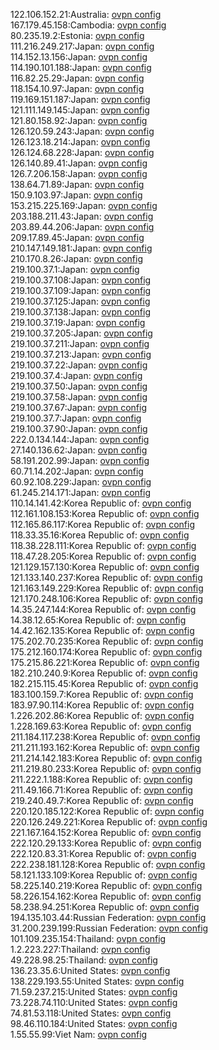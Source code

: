 122.106.152.21:Australia: [ovpn config](vpn/122_106_152_21.ovpn)  
167.179.45.158:Cambodia: [ovpn config](vpn/167_179_45_158.ovpn)  
80.235.19.2:Estonia: [ovpn config](vpn/80_235_19_2.ovpn)  
111.216.249.217:Japan: [ovpn config](vpn/111_216_249_217.ovpn)  
114.152.13.156:Japan: [ovpn config](vpn/114_152_13_156.ovpn)  
114.190.101.188:Japan: [ovpn config](vpn/114_190_101_188.ovpn)  
116.82.25.29:Japan: [ovpn config](vpn/116_82_25_29.ovpn)  
118.154.10.97:Japan: [ovpn config](vpn/118_154_10_97.ovpn)  
119.169.151.187:Japan: [ovpn config](vpn/119_169_151_187.ovpn)  
121.111.149.145:Japan: [ovpn config](vpn/121_111_149_145.ovpn)  
121.80.158.92:Japan: [ovpn config](vpn/121_80_158_92.ovpn)  
126.120.59.243:Japan: [ovpn config](vpn/126_120_59_243.ovpn)  
126.123.18.214:Japan: [ovpn config](vpn/126_123_18_214.ovpn)  
126.124.68.228:Japan: [ovpn config](vpn/126_124_68_228.ovpn)  
126.140.89.41:Japan: [ovpn config](vpn/126_140_89_41.ovpn)  
126.7.206.158:Japan: [ovpn config](vpn/126_7_206_158.ovpn)  
138.64.71.89:Japan: [ovpn config](vpn/138_64_71_89.ovpn)  
150.9.103.97:Japan: [ovpn config](vpn/150_9_103_97.ovpn)  
153.215.225.169:Japan: [ovpn config](vpn/153_215_225_169.ovpn)  
203.188.211.43:Japan: [ovpn config](vpn/203_188_211_43.ovpn)  
203.89.44.206:Japan: [ovpn config](vpn/203_89_44_206.ovpn)  
209.17.89.45:Japan: [ovpn config](vpn/209_17_89_45.ovpn)  
210.147.149.181:Japan: [ovpn config](vpn/210_147_149_181.ovpn)  
210.170.8.26:Japan: [ovpn config](vpn/210_170_8_26.ovpn)  
219.100.37.1:Japan: [ovpn config](vpn/219_100_37_1.ovpn)  
219.100.37.108:Japan: [ovpn config](vpn/219_100_37_108.ovpn)  
219.100.37.109:Japan: [ovpn config](vpn/219_100_37_109.ovpn)  
219.100.37.125:Japan: [ovpn config](vpn/219_100_37_125.ovpn)  
219.100.37.138:Japan: [ovpn config](vpn/219_100_37_138.ovpn)  
219.100.37.19:Japan: [ovpn config](vpn/219_100_37_19.ovpn)  
219.100.37.205:Japan: [ovpn config](vpn/219_100_37_205.ovpn)  
219.100.37.211:Japan: [ovpn config](vpn/219_100_37_211.ovpn)  
219.100.37.213:Japan: [ovpn config](vpn/219_100_37_213.ovpn)  
219.100.37.22:Japan: [ovpn config](vpn/219_100_37_22.ovpn)  
219.100.37.4:Japan: [ovpn config](vpn/219_100_37_4.ovpn)  
219.100.37.50:Japan: [ovpn config](vpn/219_100_37_50.ovpn)  
219.100.37.58:Japan: [ovpn config](vpn/219_100_37_58.ovpn)  
219.100.37.67:Japan: [ovpn config](vpn/219_100_37_67.ovpn)  
219.100.37.7:Japan: [ovpn config](vpn/219_100_37_7.ovpn)  
219.100.37.90:Japan: [ovpn config](vpn/219_100_37_90.ovpn)  
222.0.134.144:Japan: [ovpn config](vpn/222_0_134_144.ovpn)  
27.140.136.62:Japan: [ovpn config](vpn/27_140_136_62.ovpn)  
58.191.202.99:Japan: [ovpn config](vpn/58_191_202_99.ovpn)  
60.71.14.202:Japan: [ovpn config](vpn/60_71_14_202.ovpn)  
60.92.108.229:Japan: [ovpn config](vpn/60_92_108_229.ovpn)  
61.245.214.171:Japan: [ovpn config](vpn/61_245_214_171.ovpn)  
110.14.141.42:Korea Republic of: [ovpn config](vpn/110_14_141_42.ovpn)  
112.161.108.153:Korea Republic of: [ovpn config](vpn/112_161_108_153.ovpn)  
112.165.86.117:Korea Republic of: [ovpn config](vpn/112_165_86_117.ovpn)  
118.33.35.16:Korea Republic of: [ovpn config](vpn/118_33_35_16.ovpn)  
118.38.228.111:Korea Republic of: [ovpn config](vpn/118_38_228_111.ovpn)  
118.47.28.205:Korea Republic of: [ovpn config](vpn/118_47_28_205.ovpn)  
121.129.157.130:Korea Republic of: [ovpn config](vpn/121_129_157_130.ovpn)  
121.133.140.237:Korea Republic of: [ovpn config](vpn/121_133_140_237.ovpn)  
121.163.149.229:Korea Republic of: [ovpn config](vpn/121_163_149_229.ovpn)  
121.170.248.106:Korea Republic of: [ovpn config](vpn/121_170_248_106.ovpn)  
14.35.247.144:Korea Republic of: [ovpn config](vpn/14_35_247_144.ovpn)  
14.38.12.65:Korea Republic of: [ovpn config](vpn/14_38_12_65.ovpn)  
14.42.162.135:Korea Republic of: [ovpn config](vpn/14_42_162_135.ovpn)  
175.202.70.235:Korea Republic of: [ovpn config](vpn/175_202_70_235.ovpn)  
175.212.160.174:Korea Republic of: [ovpn config](vpn/175_212_160_174.ovpn)  
175.215.86.221:Korea Republic of: [ovpn config](vpn/175_215_86_221.ovpn)  
182.210.240.9:Korea Republic of: [ovpn config](vpn/182_210_240_9.ovpn)  
182.215.115.45:Korea Republic of: [ovpn config](vpn/182_215_115_45.ovpn)  
183.100.159.7:Korea Republic of: [ovpn config](vpn/183_100_159_7.ovpn)  
183.97.90.114:Korea Republic of: [ovpn config](vpn/183_97_90_114.ovpn)  
1.226.202.86:Korea Republic of: [ovpn config](vpn/1_226_202_86.ovpn)  
1.228.169.63:Korea Republic of: [ovpn config](vpn/1_228_169_63.ovpn)  
211.184.117.238:Korea Republic of: [ovpn config](vpn/211_184_117_238.ovpn)  
211.211.193.162:Korea Republic of: [ovpn config](vpn/211_211_193_162.ovpn)  
211.214.142.183:Korea Republic of: [ovpn config](vpn/211_214_142_183.ovpn)  
211.219.80.233:Korea Republic of: [ovpn config](vpn/211_219_80_233.ovpn)  
211.222.1.188:Korea Republic of: [ovpn config](vpn/211_222_1_188.ovpn)  
211.49.166.71:Korea Republic of: [ovpn config](vpn/211_49_166_71.ovpn)  
219.240.49.7:Korea Republic of: [ovpn config](vpn/219_240_49_7.ovpn)  
220.120.185.122:Korea Republic of: [ovpn config](vpn/220_120_185_122.ovpn)  
220.126.249.221:Korea Republic of: [ovpn config](vpn/220_126_249_221.ovpn)  
221.167.164.152:Korea Republic of: [ovpn config](vpn/221_167_164_152.ovpn)  
222.120.29.133:Korea Republic of: [ovpn config](vpn/222_120_29_133.ovpn)  
222.120.83.31:Korea Republic of: [ovpn config](vpn/222_120_83_31.ovpn)  
222.238.181.128:Korea Republic of: [ovpn config](vpn/222_238_181_128.ovpn)  
58.121.133.109:Korea Republic of: [ovpn config](vpn/58_121_133_109.ovpn)  
58.225.140.219:Korea Republic of: [ovpn config](vpn/58_225_140_219.ovpn)  
58.226.154.162:Korea Republic of: [ovpn config](vpn/58_226_154_162.ovpn)  
58.238.94.251:Korea Republic of: [ovpn config](vpn/58_238_94_251.ovpn)  
194.135.103.44:Russian Federation: [ovpn config](vpn/194_135_103_44.ovpn)  
31.200.239.199:Russian Federation: [ovpn config](vpn/31_200_239_199.ovpn)  
101.109.235.154:Thailand: [ovpn config](vpn/101_109_235_154.ovpn)  
1.2.223.227:Thailand: [ovpn config](vpn/1_2_223_227.ovpn)  
49.228.98.25:Thailand: [ovpn config](vpn/49_228_98_25.ovpn)  
136.23.35.6:United States: [ovpn config](vpn/136_23_35_6.ovpn)  
138.229.193.55:United States: [ovpn config](vpn/138_229_193_55.ovpn)  
71.59.237.215:United States: [ovpn config](vpn/71_59_237_215.ovpn)  
73.228.74.110:United States: [ovpn config](vpn/73_228_74_110.ovpn)  
74.81.53.118:United States: [ovpn config](vpn/74_81_53_118.ovpn)  
98.46.110.184:United States: [ovpn config](vpn/98_46_110_184.ovpn)  
1.55.55.99:Viet Nam: [ovpn config](vpn/1_55_55_99.ovpn)  
